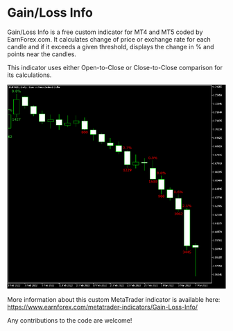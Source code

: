 # Gain/Loss Info

Gain/Loss Info is a free custom indicator for MT4 and MT5 coded by EarnForex.com. It calculates change of price or exchange rate for each candle and if it exceeds a given threshold, displays the change in % and points near the candles.

This indicator uses either Open-to-Close or Close-to-Close comparison for its calculations.

![Gain/Loss Info indicator displays some huge changes on the daily chart of the EUR/NZD currency pair](https://github.com/EarnForex/Gain-Loss-Info/blob/main/README_Images/gain-loss-info-demonstration-eurnzd.png)

More information about this custom MetaTrader indicator is available here: https://www.earnforex.com/metatrader-indicators/Gain-Loss-Info/

Any contributions to the code are welcome!
